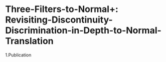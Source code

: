 # Three-Filters-to-Normal+: Revisiting-Discontinuity-Discrimination-in-Depth-to-Normal-Translation

1.Publication
